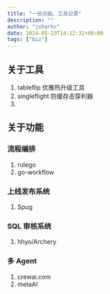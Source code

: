 ```yaml
---
title: "一些功能、工具记录"
description: ""
author: "jsharkc"
date: 2024-05-23T14:12:32+00:00
tags: ["biz"]
---
```


## 关于工具
1. tableflip 优雅热升级工具
2. singleflight 防缓存击穿利器
3. 

## 关于功能

### 流程编排
1. rulego
2. go-workflow 

### 上线发布系统
1. Spug

### SQL 审核系统
1. hhyo/Archery

### 多 Agent
1. crewai.com
2. metaAI